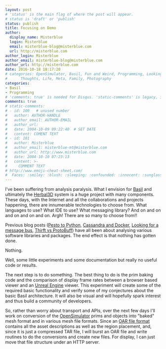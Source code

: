 ```yaml
---
layout: post
# 'status' is the main flag of where the post will appear.
# status is 'draft' or 'publish'
status: publish
title: Focusing on Demo
author:
  display_name: Misterblue
  login: Misterblue
  email: misterblue-blog@misterblue.com
  url: http://misterblue.com
author_login: Misterblue
author_email: misterblue-blog@misterblue.com
author_url: http://misterblue.com
date: 2016-10-18 18:17:20
# categories: OpenSimulator, Basil, Fun and Weird, Programming, LookingGlass, Travel
#      Thoughts, Life, Meta, Family, Photography
categories:
- Basil
- Programming
# 'comments: true' is needed for Disqus. 'static-comments' is legacy, imbedded comments.
comments: true
# static-comments:
# - id: 100   # unused number
#   author: AUTHOR-HANDLE
#   author_email: AUTHOR-EMAIL
#   author_url:
#   date: 2004-10-09 09:22:40  # SET DATE
#   content: COMENT TEXT
# - id: 101
#   author: Misterblue
#   author_email: misterblue-mt@misterblue.com
#   author_url: http://www.misterblue.com
#   date: 2004-10-10 07:23:13
#   content: >-
#     COMMENT TEXT
# http://www.emoji-cheat-sheet.com/
#  Faces: :smiley: :blush: :sleeping: :confounded: :innocent: :sunglasses: :sleepy:
---
```

I've been suffering from analysis paralysis.
What I envision for [Basil] and ultimately the [Herbal3D] system is a huge project
with many components.
These days, with the Internet and all the collaborations and projects happening,
there are innumerable technologies to choose from.
What languages to use?
What IDE to use?
What messaging library?
And on and on and on and on and on.
Argh! There are so many to choose from!!

Previous blog posts ([Pesto to Python], [Cassandra and Docker], [Looking for a message bus],
[Thirft vs ProtoBuff])
have all been about analysing various software libraries and packages.
The end effect is that nothing has gotten done.

Nothing.

Well, some little experiments and some documentation but really no useful code or results.

The next step is to do something.
The best thing to do is the prim baking code and the comparison of display frame rates
between a browser based viewer and an [Unreal Engine] viewer.
This experiment will create some of the required basic functionality and verify
some of my conjectures about the basic Basil architecture.
It will also be visual and will hopefully spark interest and thus build a community
of developers.

So, rather than worry about transport and APIs, over the next few days I'll work on
conversion of the [OpenSimulator] prims and objects into "baked" mesh format and
in various mesh file formats. Since an [OAR file format] contains all the asset descriptions
as well as the region placement, and, since it is just a compressed TAR file, I will
burst an OAR file and write routines to do the conversions and create new files.
For display, I can just move that file structure under an HTTP server.

[Basil]: http://blog.misterblue.com/basil/
[Herbal3D]: http://blog.misterblue.com/virtualworlds/herbal3d/
[Pesto to Python]: http://blog.misterblue.com/2016/2016-08-15-pesto-to-python
[Cassandra and Docker]: http://blog.misterblue.com/2016/2016-08-14-cassandra-and-docker
[Looking for a message bus]: http://blog.misterblue.com/2015/2015-07-10-Looking-for-a-message-bus
[Thirft vs ProtoBuff]: http://blog.misterblue.com/2015/2015-05-23-thrift-vs-protobuff-vs
[Unreal Engine]: https://www.unrealengine.com/
[OpenSimulator]: http://opensimulator.org/
[OAR file format]: http://opensimulator.org/wiki/OAR_Format_1.0

